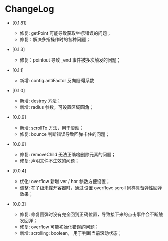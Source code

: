 # ChangeLog

- [0.1.81]
    - 修复: getPoint 可能导致获取坐标错误的问题；
    - 修复：解决多指操作时的各种问题；

- [0.1.3]
    - 修复：pointout 导致 _end 事件被多次触发的问题；

- [0.1.1]
    - 新增: config.antiFactor 反向阻碍系数

- [0.1.0]
    - 新增: destroy 方法；
    - 新增: radius 参数，可设置区域圆角；

- [0.0.9]
    - 新增: scrollTo 方法，用于滚动；
    - 修复: bounce 判断错误导致回弹卡住的问题；

- [0.0.6]
    - 修复: removeChild 无法正确啥删除元素的问题；
    - 修复: 声明文件不生效的问题；

- [0.0.4]
    - 优化: overflow 新增 ver / hor 参数方便设置；
    - 调整: 在子级未撑开容器时，通过设置 overflow: scroll 同样具备弹性回弹效果；

- [0.0.3]
    - 修复: 修复回弹时没有完全回到正确位置，导致接下来的点击事件会不断触发回弹；
    - 修复: overflow 可能初始化错误的问题；
    - 新增: scrolling: boolean， 用于判断当前滚动状态；